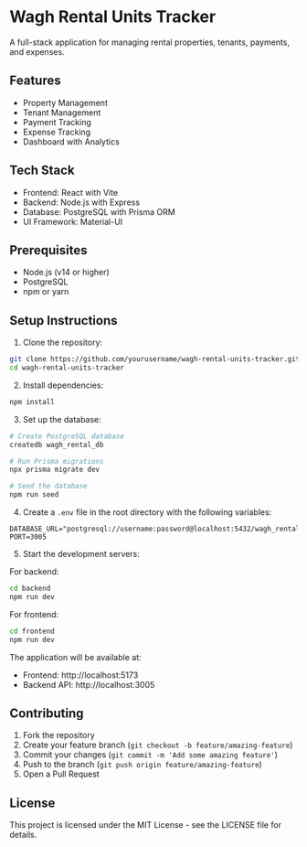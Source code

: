 # Wagh Rental Units Tracker

A full-stack application for managing rental properties, tenants, payments, and expenses.

## Features

- Property Management
- Tenant Management
- Payment Tracking
- Expense Tracking
- Dashboard with Analytics

## Tech Stack

- Frontend: React with Vite
- Backend: Node.js with Express
- Database: PostgreSQL with Prisma ORM
- UI Framework: Material-UI

## Prerequisites

- Node.js (v14 or higher)
- PostgreSQL
- npm or yarn

## Setup Instructions

1. Clone the repository:
```bash
git clone https://github.com/yourusername/wagh-rental-units-tracker.git
cd wagh-rental-units-tracker
```

2. Install dependencies:
```bash
npm install
```

3. Set up the database:
```bash
# Create PostgreSQL database
createdb wagh_rental_db

# Run Prisma migrations
npx prisma migrate dev

# Seed the database
npm run seed
```

4. Create a `.env` file in the root directory with the following variables:
```
DATABASE_URL="postgresql://username:password@localhost:5432/wagh_rental_db"
PORT=3005
```

5. Start the development servers:

For backend:
```bash
cd backend
npm run dev
```

For frontend:
```bash
cd frontend
npm run dev
```

The application will be available at:
- Frontend: http://localhost:5173
- Backend API: http://localhost:3005

## Contributing

1. Fork the repository
2. Create your feature branch (`git checkout -b feature/amazing-feature`)
3. Commit your changes (`git commit -m 'Add some amazing feature'`)
4. Push to the branch (`git push origin feature/amazing-feature`)
5. Open a Pull Request

## License

This project is licensed under the MIT License - see the LICENSE file for details. 